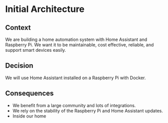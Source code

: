 # Initial Architecture

## Context
We are building a home automation system with Home Assistant and Raspberry Pi. 
We want it to be maintainable, cost effective, reliable, and support smart devices easily.

## Decision
We will use Home Assistant installed on a Raspberry Pi with Docker.

## Consequences
- We benefit from a large community and lots of integrations.
- We rely on the stability of the Raspberry Pi and Home Assistant updates.
- Inside our home
